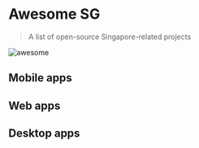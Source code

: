 # Awesome SG

> A list of open-source Singapore-related projects

![awesome](https://img.shields.io/badge/🕶-%20awesome-purple?style=flat-square&labelColor=ffffff)

## Mobile apps

## Web apps

## Desktop apps